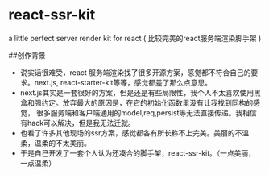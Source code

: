 # react-ssr-kit
a little perfect server render kit for react  (   比较完美的react服务端渲染脚手架  )

##创作背景

+   说实话很难受，react 服务端渲染找了很多开源方案，感觉都不符合自己的要求。next.js, react-starter-kit等等，感觉都差了那么点意思。
+   next.js其实是一套很好的方案，但是还是有些局限性，我个人不太喜欢使用黑盒和强约定。放弃最大的原因是，在它的初始化函数里没有让我找到同构的感觉，
很多服务端和客户端通用的model,req,persist等无法直接传递。我相信有hack可以解决，但是我无法迁就。
+   也看了许多其他现场的ssr方案，感觉都各有所长称不上完美。美丽的不温柔，温柔的不太美丽。
+   于是自己开发了一套个人认为还凑合的脚手架，react-ssr-kit。（一点美丽，一点温柔）
